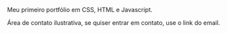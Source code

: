 Meu primeiro portfólio em CSS, HTML e Javascript.

 
Área de contato ilustrativa, se quiser entrar em contato, use o link do email.
